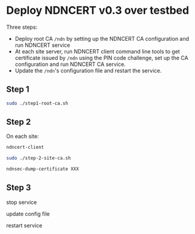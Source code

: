 # Deploy NDNCERT v0.3 over testbed

Three steps:

* Deploy root CA `/ndn` by setting up the NDNCERT CA configuration and run NDNCERT service
* At each site server, run NDNCERT client command line tools to get certificate issued by `/ndn` using the PIN code challenge, set up the CA configuration and run NDNCERT CA service.
* Update the `/ndn`'s configuration file and restart the service.

## Step 1

```bash
sudo ./step1-root-ca.sh
```

## Step 2

On each site:

```bash
ndncert-client
```

```bash
sudo ./step-2-site-ca.sh
```

```bash
ndnsec-dump-certificate XXX
```

## Step 3

stop service

update config file

restart service
